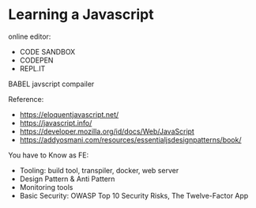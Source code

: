 # Learning a Javascript

online editor:
- CODE SANDBOX
- CODEPEN
- REPL.IT

BABEL javscript compailer

Reference:

- https://eloquentjavascript.net/ 
- https://javascript.info/ 
- https://developer.mozilla.org/id/docs/Web/JavaScript
- https://addyosmani.com/resources/essentialjsdesignpatterns/book/

You have to Know as FE:

- Tooling: build tool, transpiler, docker, web server
- Design Pattern & Anti Pattern
- Monitoring tools
- Basic Security: OWASP Top 10 Security Risks, The Twelve-Factor App




